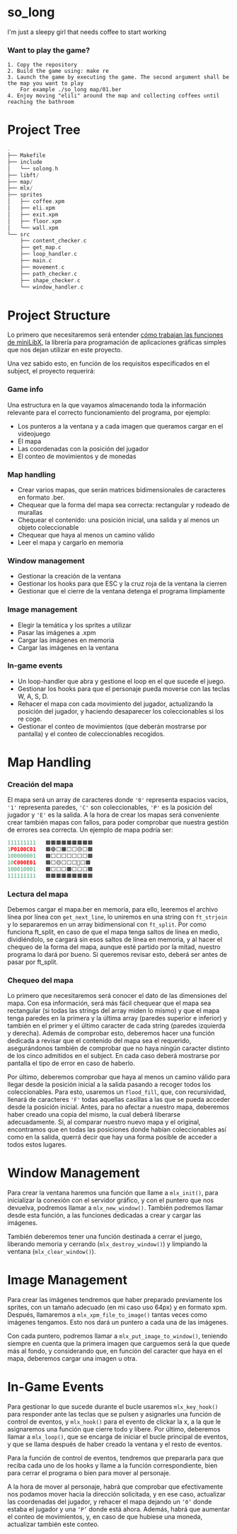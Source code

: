 # so_long
I'm just a sleepy girl that needs coffee to start working

<h3>Want to play the game?</h3>

```
1. Copy the repository
2. Build the game using: make re
3. Launch the game by executing the game. The second argument shall be the map you want to play
	For example ./so_long map/01.ber
4. Enjoy moving "elili" around the map and collecting coffees until reaching the bathroom
```

# Project Tree

```c
.
├── Makefile
├── include
│   └── solong.h
├── libft/
├── map/
├── mlx/
├── sprites
│   ├── coffee.xpm
│   ├── eli.xpm
│   ├── exit.xpm
│   ├── floor.xpm
│   └── wall.xpm
└── src
    ├── content_checker.c
    ├── get_map.c
    ├── loop_handler.c
    ├── main.c
    ├── movement.c
    ├── path_checker.c
    ├── shape_checker.c
    └── window_handler.c
```

# Project Structure

Lo primero que necesitaremos será entender [cómo trabajan las funciones de miniLibX](https://github.com/erivero-p/42-Tutorials/tree/master/About%20MiniLibX), la librería para programación de aplicaciones gráficas simples que nos dejan utilizar en este proyecto.

Una vez sabido esto, en función de los requisitos especificados en el subject, el proyecto requerirá:

### Game info

Una estructura en la que vayamos almacenando toda la información relevante para el correcto funcionamiento del programa, por ejemplo:

- Los punteros a la ventana y a cada imagen que queramos cargar en el videojuego
- El mapa
- Las coordenadas con la posición del jugador
- El conteo de movimientos y de monedas

### Map handling

- Crear varios mapas, que serán matrices bidimensionales de caracteres en formato .ber.
- Chequear que la forma del mapa sea correcta: rectangular y rodeado de murallas
- Chequear el contenido: una posición inicial, una salida y al menos un objeto coleccionable
- Chequear que haya al menos un camino válido
- Leer el mapa y cargarlo en memoria

### Window management

- Gestionar la creación de la ventana
- Gestionar los hooks para que ESC y la cruz roja de la ventana la cierren
- Gestionar que el cierre de la ventana detenga el programa limpiamente

### Image management

- Elegir la temática y los sprites a utilizar
- Pasar las imágenes a .xpm
- Cargar las imágenes en memoria
- Cargar las imágenes en la ventana

### In-game events

- Un loop-handler que abra y gestione el loop en el que sucede el juego.
- Gestionar los hooks para que el personaje pueda moverse con las teclas W, A, S, D.
- Rehacer el mapa con cada movimiento del jugador, actualizando la posición del jugador, y haciendo desaparecer los coleccionables si los re coge.
- Gestionar el conteo de movimientos (que deberán mostrarse por pantalla) y el conteo de coleccionables recogidos.

# Map Handling

### Creación del mapa

El mapa será un array de caracteres donde `'0'` representa espacios vacíos, `'1'` representa paredes, `'C'` son coleccionables, `'P'` es la posición del jugador y `'E'` es la salida. A la hora de crear los mapas será conveniente crear también mapas con fallos, para poder comprobar que nuestra gestión de errores sea correcta. Un ejemplo de mapa podría ser:

```c
111111111	🟫🟫🟫🟫🟫🟫🟫🟫🟫
1P0100C01	🟫🟣⬜🟫⬜⬜🟡⬜🟫
100000001	🟫⬜⬜⬜⬜⬜⬜⬜🟫
10C000E01	🟫⬜🟡⬜⬜⬜🚩⬜🟫
100010001	🟫⬜⬜⬜🟫⬜⬜⬜🟫
111111111	🟫🟫🟫🟫🟫🟫🟫🟫🟫
```


### Lectura del mapa




Debemos cargar el mapa.ber en memoria, para ello, leeremos el archivo línea por línea con `get_next_line`, lo uniremos en una string con `ft_strjoin` y lo separaremos en un array bidimensional con `ft_split`.
Por como funciona ft_split, en caso de que el mapa tenga saltos de línea en medio, dividiéndolo, se cargará sin esos saltos de línea en memoria, y al hacer el chequeo de la forma del mapa, aunque esté partido por la mitad, nuestro programa lo dará por bueno. Si queremos revisar esto, deberá ser antes de pasar por ft_split.

### Chequeo del mapa

Lo primero que necesitaremos será conocer el dato de las dimensiones del mapa. Con esa información, será más fácil chequear que el mapa sea rectangular (si todas las  strings del array miden lo mismo) y que el mapa tenga paredes en la primera y la última array (paredes superior e inferior) y también en el primer y el último caracter de cada string (paredes izquierda y derecha). Además de comprobar esto, deberemos hacer una función dedicada a revisar que el contenido del mapa sea el requerido, asegurándonos también de comprobar que no haya ningún caracter distinto de los cinco admitidos en el subject. En cada caso deberá mostrarse por pantalla el tipo de error en caso de haberlo.

Por último, deberemos comprobar que haya al menos un camino válido para llegar desde la posición inicial a la salida pasando a recoger todos los coleccionables. Para esto, usaremos un `flood_fill`, que, con recursividad, llenará de caracteres `'F'` todas aquellas casillas a las que se pueda acceder desde la posición inicial. Antes, para no afectar a nuestro mapa, deberemos haber creado una copia del mismo, la cual deberá liberarse adecuadamente. Si, al comparar nuestro nuevo mapa y el original, encontramos que en todas las posiciones donde habían coleccionables así como en la salida, querrá decir que hay una forma posible de acceder a todos estos lugares.

# Window Management

Para crear la ventana haremos una función que llame a `mlx_init()`, para inicializar la conexión con el servidor gráfico, y con el puntero que nos devuelva, podremos llamar a `mlx_new_window()`. También podremos llamar desde esta función, a las funciones dedicadas a crear y cargar las imágenes.

También deberemos tener una función destinada a cerrar el juego, liberando memoria y cerrando (`mlx_destroy_window()`) y limpiando la ventana (`mlx_clear_window()`).

# Image Management

Para crear las imágenes tendremos que haber preparado previamente los sprites, con un tamaño adecuado (en mi caso uso 64px) y en formato xpm. Después, llamaremos a `mlx_xpm_file_to_image()` tantas veces como imágenes tengamos. Esto nos dará un puntero a cada una de las imágenes. 

Con cada puntero, podremos llamar a `mlx_put_image_to_window()`, teniendo siempre en cuenta que la primera imagen que carguemos será la que quede más al fondo, y considerando que, en función del caracter que haya en el mapa, deberemos cargar una imagen u otra.

# In-Game Events

Para gestionar lo que sucede durante el bucle usaremos `mlx_key_hook()` para responder ante las teclas que se pulsen y asignarles una función de control de eventos, y `mlx_hook()` para el evento de clickar la x, a la que le asignaremos una función que cierre todo y libere. Por último, deberemos llamar a `mlx_loop()`, que se encarga de iniciar el bucle principal de eventos, y que se llama después de haber creado la ventana y el resto de eventos.

Para la función de control de eventos, tendremos que prepararla para que reciba cada uno de los hooks y llame a la función correspondiente, bien para cerrar el programa o bien para mover al personaje.

A la hora de mover al personaje, habrá que comprobar que efectivamente nos podamos mover hacia la dirección solicitada, y en ese caso, actualizar las coordenadas del jugador, y rehacer el mapa dejando un `‘0’` donde estaba el jugador y una `‘P’` donde está ahora. Además, habrá que aumentar el conteo de movimientos, y, en caso de que hubiese una moneda, actualizar también este conteo.
